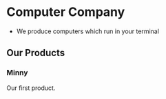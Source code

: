 # Computer Company

- We produce computers which run in your terminal

## Our Products

### Minny

Our first product.
